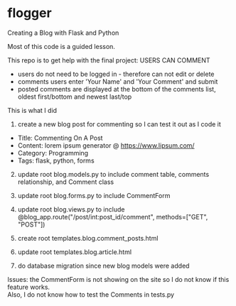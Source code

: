 # flogger

Creating a Blog with Flask and Python

Most of this code is a guided lesson.

This repo is to get help with the final project: USERS CAN COMMENT 
* users do not need to be logged in - therefore can not edit or delete 
* comments users enter 'Your Name' and 'Your Comment' and submit 
* posted comments are displayed at the bottom of the comments list,  
oldest first/bottom and newest last/top

This is what I did

1. create a new blog post for commenting so I can test it out as I code it  
* Title: Commenting On A Post 
* Content: lorem ipsum generator @ https://www.lipsum.com/ 
* Category: Programming 
* Tags: flask, python, forms 

2. update root blog.models.py to include comment table, comments relationship, and Comment class

3. update root blog.forms.py to include CommentForm

4. update root blog.views.py to include @blog_app.route("/post/int:post_id/comment", methods=["GET", "POST"])

5. create root templates.blog.comment_posts.html

6. update root templates.blog.article.html

7. do database migration since new blog models were added

Issues: the CommentForm is not showing on the site so I do not know if this feature works.  
Also, I do not know how to test the Comments in tests.py
